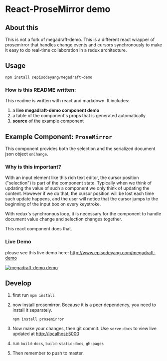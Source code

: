 # React-ProseMirror demo
## About this

This is not a fork of megadraft-demo. This is a different react
wrapper of prosemirror that handles change events and cursors synchronously
to make it easy to do real-time collaboration in a redux architecture.

## Usage
```
npm install @episodeyang/megadraft-demo
```

### How is this README written:

This readme is written with react and markdown. It includes:

1. a **live megadraft-demo component demo**
2. a table of the component's props that is generated automatically
3. **source** of the example component

## Example Component: `ProseMirror`
This component provides both the selection and the serialized document json object
`onChange`.

### Why is this important?
With an input element like this rich text editor, the cursor position ("selection") is part of the component
state. Typically when we think of updating the value of such a component we only think of updating
the content. However if we do that, the cursor position will be lost each time such update happens,
and the user will notice that the cursor jumps to the beginning of the input box on every keystroke.

With redux's synchronous loop, it is necessary for the component to handle document value change and
selection changes together.

This react component does that.

### Live Demo

please see this live demo here:
http://www.episodeyang.com/megadraft-demo

[![megadraft-demo demo](megadraft-demo-demo.gif)](http://www.episodeyang.com/megadraft-demo)

## Develop

1. first run `npm install`
2. now install prosemirror. Because it is a peer dependency, you need to
   install it separately.

   ```shell
   npm install prosemirror
   ```
3. Now make your changes, then git commit. Use `serve-docs` to view live updated at [http://localhost:5000](http://localhost:5000)
4. run `build-docs`, `build-static-docs`, `gh-pages`
5. Then remember to push to master.
